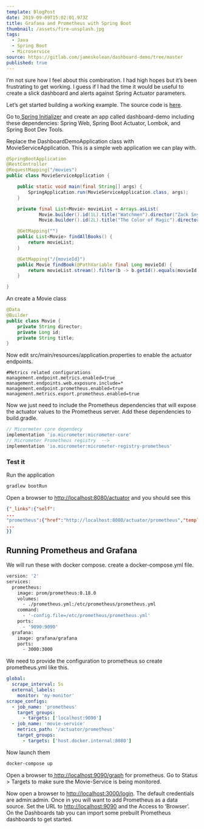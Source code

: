 ```yaml
---
template: BlogPost
date: 2019-09-09T15:02:01.973Z
title: Grafana and Prometheus with Spring Boot
thumbnail: /assets/fire-unsplash.jpg
tags:
  - Java
  - Spring Boot
  - Microservice
source: https://gitlab.com/jameskolean/dashboard-demo/tree/master
published: true
---
```


I’m not sure how I feel about this combination. I had high hopes but it’s been frustrating to get working. I guess if I had the time it would be useful to create a slick dashboard and alerts against Spring Actuator parameters.

Let’s get started building a working example. The source code is [here](https://gitlab.com/jameskolean/dashboard-demo/tree/master).

Go to[ Spring Initializer](https://start.spring.io/) and create an app called dashboard-demo including these dependencies: Spring Web, Spring Boot Actuator, Lombok, and Spring Boot Dev Tools.

Replace the DashboardDemoApplication class with MovieServiceApplication. This is a simple web application we can play with.

```java
@SpringBootApplication
@RestController
@RequestMapping("/movies")
public class MovieServiceApplication {

    public static void main(final String[] args) {
        SpringApplication.run(MovieServiceApplication.class, args);
    }

    private final List<Movie> movieList = Arrays.asList(
            Movie.builder().id(1L).title("Watchmen").director("Zack Snyder").build(),
            Movie.builder().id(2L).title("The Color of Magic").director("Vadim Jean").build());

    @GetMapping("")
    public List<Movie> findAllBooks() {
        return movieList;
    }

    @GetMapping("/{movieId}")
    public Movie findBook(@PathVariable final Long movieId) {
        return movieList.stream().filter(b -> b.getId().equals(movieId)).findFirst().orElse(null);
    }

}
```

An create a Movie class

```java
@Data
@Builder
public class Movie {
    private String director;
    private Long id;
    private String title;
}
```

Now edit src/main/resources/application.properties to enable the actuator endpoints.

```properties
#Metrics related configurations
management.endpoint.metrics.enabled=true
management.endpoints.web.exposure.include=*
management.endpoint.prometheus.enabled=true
management.metrics.export.prometheus.enabled=true
```

Now we just need to include the Prometheus dependencies that will expose the actuator values to the Prometheus server. Add these dependencies to build.gradle.

```groovy
// Micormeter core dependecy
implementation 'io.micrometer:micrometer-core'
// Micrometer Prometheus registry  -->
implementation 'io.micrometer:micrometer-registry-prometheus'
```

### Test it

Run the application

```bash
gradlew bootRun
```

Open a browser to <http://localhost:8080/actuator> and you should see this

```json
{"_links":{"self":
...
"prometheus":{"href":"http://localhost:8080/actuator/prometheus","templated":false},
...
}}
```

## Running Prometheus and Grafana

We will run these with docker compose. create a docker-compose.yml file.

```dockerfile
version: '2'
services:
  prometheus:
    image: prom/prometheus:0.18.0
    volumes:
      - ./prometheus.yml:/etc/prometheus/prometheus.yml
    command:
      - '-config.file=/etc/prometheus/prometheus.yml'
    ports:
      - '9090:9090'
  grafana:
    image: grafana/grafana
    ports:
      - 3000:3000
```

We need to provide the configuration to prometheus so create prometheus.yml like this.

```yaml
global:
  scrape_interval: 5s
  external_labels:
    monitor: 'my-monitor'
scrape_configs:
  - job_name: 'prometheus'
    target_groups:
      - targets: ['localhost:9090']
  - job_name: 'movie-service'
    metrics_path: '/actuator/prometheus'
    target_groups:
      - targets: ['host.docker.internal:8080']
```

Now launch them

```bash
docker-compose up
```

Open a browser to[ http://localhost:9090/graph](http://localhost:9090/graph) for prometheus. Go to Status > Targets to make sure the Movie-Service is being monitored.

Now open a browser to <http://localhost:3000/login>. The default credentials are admin:admin. Once in you will want to add Prometheus as a data source. Set the URL to [http://localhost:9090](http://localhost:9090/) and the Access to ‘Browser’. On the Dashboards tab you can import some prebuilt Prometheus dashboards to get started.
